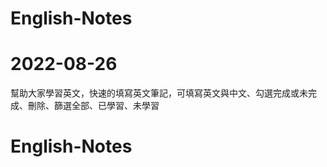 # English-Notes

# 2022-08-26

幫助大家學習英文，快速的填寫英文筆記，可填寫英文與中文、勾選完成或未完成、刪除、篩選全部、已學習、未學習
# English-Notes
